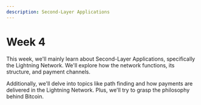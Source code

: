 ```yaml
---
description: Second-Layer Applications
---
```


# Week 4

This week, we'll mainly learn about Second-Layer Applications, specifically the Lightning Network. We'll explore how the network functions, its structure, and payment channels.&#x20;

Additionally, we'll delve into topics like path finding and how payments are delivered in the Lightning Network. Plus, we'll try to grasp the philosophy behind Bitcoin.
